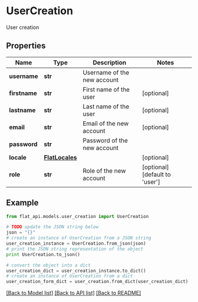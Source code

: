 # UserCreation

User creation

## Properties

Name | Type | Description | Notes
------------ | ------------- | ------------- | -------------
**username** | **str** | Username of the new account | 
**firstname** | **str** | First name of the user | [optional] 
**lastname** | **str** | Last name of the user | [optional] 
**email** | **str** | Email of the new account | [optional] 
**password** | **str** | Password of the new account | 
**locale** | [**FlatLocales**](FlatLocales.md) |  | [optional] 
**role** | **str** | Role of the new account | [optional] [default to 'user']

## Example

```python
from flat_api.models.user_creation import UserCreation

# TODO update the JSON string below
json = "{}"
# create an instance of UserCreation from a JSON string
user_creation_instance = UserCreation.from_json(json)
# print the JSON string representation of the object
print UserCreation.to_json()

# convert the object into a dict
user_creation_dict = user_creation_instance.to_dict()
# create an instance of UserCreation from a dict
user_creation_form_dict = user_creation.from_dict(user_creation_dict)
```
[[Back to Model list]](../README.md#documentation-for-models) [[Back to API list]](../README.md#documentation-for-api-endpoints) [[Back to README]](../README.md)


